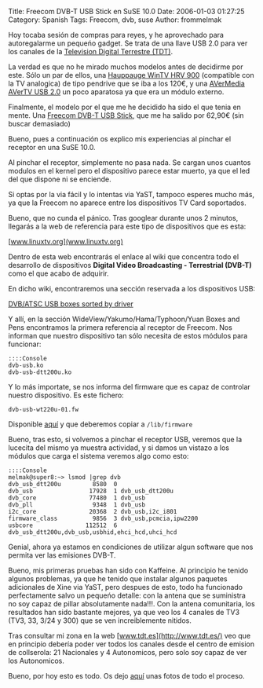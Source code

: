 Title: Freecom DVB-T USB Stick en SuSE 10.0
Date: 2006-01-03 01:27:25
Category: Spanish
Tags: Freecom, dvb, suse
Author: frommelmak

Hoy tocaba sesión de compras para reyes, y he aprovechado para autoregalarme un pequeńo gadget. Se trata de una llave USB 2.0 para ver los canales de la [Television Digital Terrestre (TDT)](http://www.tdt.es/).

La verdad es que no he mirado muchos modelos antes de decidirme por este. Sólo un par de ellos, una [Hauppauge WinTV HRV 900](http://www.hauppauge.co.uk/pages/products/data_hvr900.html) (compatible con la TV analogica) de tipo pendrive que se iba a los 120€, y una [AVerMedia AVerTV USB 2.0](http://www.avermedia.com/cgi-bin/products_tvtuner_avertvusb2.asp?show=2) un poco aparatosa ya que era un módulo externo.

Finalmente, el modelo por el que me he decidido ha sido el que tenia en mente. Una [Freecom DVB-T USB Stick](http://www.freecom.com/ecProduct_detail.asp?ID=2234&nr=25451&prodn=DVB%2DT+USB+Stick), que me ha salido por 62,90€ (sin buscar demasiado)

Bueno, pues a continuación os explico mis experiencias al pinchar el receptor en una SuSE 10.0.

Al pinchar el receptor, simplemente no pasa nada. Se cargan unos cuantos modulos en el kernel pero el dispositivo parece estar muerto, ya que el led del que dispone ni se enciende.

Si optas por la via fácil y lo intentas via YaST, tampoco esperes mucho más, ya que la Freecom no aparece entre los dispositivos TV Card soportados.

Bueno, que no cunda el pánico. Tras googlear durante unos 2 minutos, llegarás a la web de referencia para este tipo de dispositivos que es esta:
 
[www.linuxtv.org](www.linuxtv.org)

Dentro de esta web encontrarás el enlace al wiki que concentra todo el desarrollo de dispositivos **Digital Video Broadcasting - Terrestrial (DVB-T)** como el que acabo de adquirir.

En dicho wiki, encontraremos una sección reservada a los dispositivos USB:

[DVB/ATSC USB boxes sorted by driver](http://www.linuxtv.org/wiki/index.php/DVB_USB)

Y allí, en la sección  WideView/Yakumo/Hama/Typhoon/Yuan Boxes and Pens encontramos la primera referencia al receptor de Freecom.
Nos informan que nuestro dispositivo tan sólo necesita de estos módulos para funcionar:

    ::::Console   
    dvb-usb.ko
    dvb-usb-dtt200u.ko
   
Y lo más importate, se nos informa del firmware que es capaz de controlar nuestro dispositivo. Es este fichero:

`dvb-usb-wt220u-01.fw`

Disponible [aquí](http://www.linuxtv.org/downloads/firmware/) y que deberemos copiar a `/lib/firmware`

Bueno, tras esto, si volvemos a pinchar el receptor USB, veremos que la lucecita del mismo ya muestra actividad, y si damos un vistazo a los módulos que carga el sistema veremos algo como esto:

    ::::Console
    melmak@super8:~> lsmod |grep dvb
    dvb_usb_dtt200u         8580  0
    dvb_usb                17928  1 dvb_usb_dtt200u
    dvb_core               77480  1 dvb_usb
    dvb_pll                 9348  1 dvb_usb
    i2c_core               20368  2 dvb_usb,i2c_i801
    firmware_class          9856  3 dvb_usb,pcmcia,ipw2200
    usbcore               112512  6 dvb_usb_dtt200u,dvb_usb,usbhid,ehci_hcd,uhci_hcd


Genial, ahora ya estamos en condiciones de utilizar algun software que nos permita ver las emisiones DVB-T.

Bueno, mis primeras pruebas han sido con Kaffeine. Al principio he tenido algunos problemas, ya que he tenido que instalar algunos paquetes adicionales de Xine via YaST, pero despues de esto, todo ha funcionado perfectamente salvo un pequeńo detalle: con la antena que se suministra no soy capaz de pillar absolutamente nada!!!. Con la antena comunitaria, los resultados han sido bastante mejores, ya que veo los 4 canales de TV3 (TV3, 33, 3/24 y 300) que se ven increiblemente nitidos.

Tras consultar mi zona en la web [www.tdt.es](http://www.tdt.es/) veo que en principio debería poder ver todos los canales desde el centro de emision de collserola: 21 Nacionales y 4 Autonomicos, pero solo soy capaz de ver los Autonomicos.

Bueno, por hoy esto es todo. Os dejo [aquí](http://nomeriasdeti.no-ip.com/index.php?top_tab=2&section_type=3&num=&task=view&id_album=22) unas fotos de todo el proceso.
